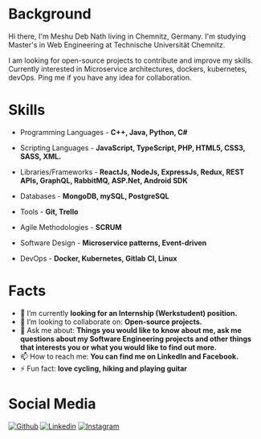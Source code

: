 # Background  #

Hi there, I'm Meshu Deb Nath living in Chemnitz, Germany. I'm studying Master's in Web Engineering at Technische Universität Chemnitz.

I am looking for open-source projects to contribute and improve my skills. Currently interested in Microservice architectures, dockers, kubernetes, devOps. Ping me if you have any idea for collaboration. 

# Skills #

- Programming Languages - **C++, Java, Python, C#**

- Scripting Languages - **JavaScript, TypeScript, PHP, HTML5, CSS3, SASS, XML.**

- Libraries/Frameworks - **ReactJs, NodeJs, ExpressJs, Redux, REST APIs, GraphQL, RabbitMQ, ASP.Net, Android SDK**

- Databases - **MongoDB, mySQL, PostgreSQL** 

- Tools - **Git, Trello**

- Agile Methodologies - **SCRUM**

- Software Design - **Microservice patterns, Event-driven**

- DevOps - **Docker, Kubernetes, Gitlab CI, Linux**


# Facts #

- 🔭 I’m currently **looking for an Internship (Werkstudent) position.**
- 👯 I’m looking to collaborate on: **Open-source projects.**
- 💬 Ask me about: **Things you would like to know about me, ask me questions about my Software Engineering projects and other things that interests you or what you would like to find out more.**
- 📫 How to reach me: **You can find me on LinkedIn and Facebook.**
- ⚡ Fun fact: **love cycling, hiking and playing guitar**

# Social Media #

[![Github](https://img.shields.io/badge/-Github-000?style=flat&logo=Github&logoColor=white)](https://github.com/meshu3369)
[![Linkedin](https://img.shields.io/badge/-LinkedIn-blue?style=flat&logo=Linkedin&logoColor=white)](https://www.linkedin.com/in/meshudebnath/)
[![Instagram](https://img.shields.io/badge/-Instagram-c13584?style=flat&labelColor=c13584&logo=instagram&logoColor=white)](https://www.instagram.com/notmeshu/)
